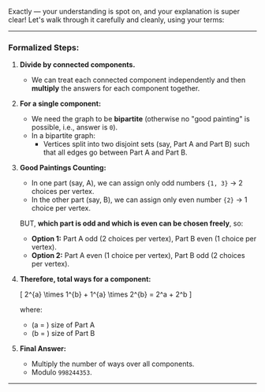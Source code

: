 Exactly — your understanding is spot on, and your explanation is super clear! Let's walk through it carefully and cleanly, using your terms:

---

### Formalized Steps:

1. **Divide by connected components.**  
   - We can treat each connected component independently and then **multiply** the answers for each component together.
   
2. **For a single component:**  
   - We need the graph to be **bipartite** (otherwise no "good painting" is possible, i.e., answer is `0`).
   - In a bipartite graph:
     - Vertices split into two disjoint sets (say, Part A and Part B) such that all edges go between Part A and Part B.

3. **Good Paintings Counting:**
   - In one part (say, A), we can assign only odd numbers `{1, 3}` → 2 choices per vertex.
   - In the other part (say, B), we can assign only even number `{2}` → 1 choice per vertex.
   
   BUT, **which part is odd and which is even can be chosen freely**, so:
   
   - **Option 1:** Part A odd (2 choices per vertex), Part B even (1 choice per vertex).
   - **Option 2:** Part A even (1 choice per vertex), Part B odd (2 choices per vertex).
   
4. **Therefore, total ways for a component:**  
   
   \[
   2^{a} \times 1^{b} + 1^{a} \times 2^{b} = 2^a + 2^b
   \]
   
   where:
   - \(a = \) size of Part A
   - \(b = \) size of Part B

5. **Final Answer:**  
   - Multiply the number of ways over all components.
   - Modulo `998244353`.

---


